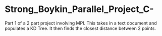 # Strong_Boykin_Parallel_Project_C-
Part 1 of a 2 part project involving MPI. This takes in a text document and populates a KD Tree. It then finds the closest distance between 2 points.
